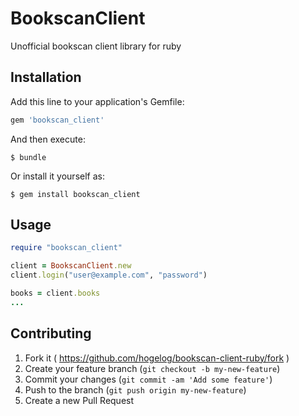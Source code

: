 # BookscanClient

Unofficial bookscan client library for ruby

## Installation

Add this line to your application's Gemfile:

```ruby
gem 'bookscan_client'
```

And then execute:

    $ bundle

Or install it yourself as:

    $ gem install bookscan_client

## Usage

```ruby
require "bookscan_client"

client = BookscanClient.new
client.login("user@example.com", "password")

books = client.books
...
```

## Contributing

1. Fork it ( https://github.com/hogelog/bookscan-client-ruby/fork )
2. Create your feature branch (`git checkout -b my-new-feature`)
3. Commit your changes (`git commit -am 'Add some feature'`)
4. Push to the branch (`git push origin my-new-feature`)
5. Create a new Pull Request
